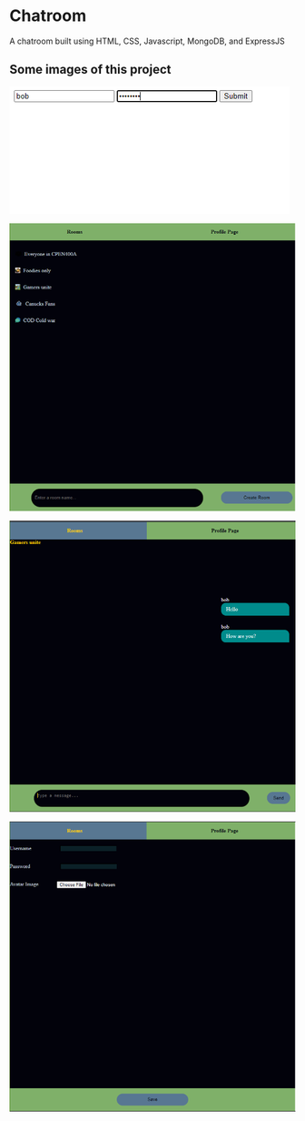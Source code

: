# Chatroom
 A chatroom built using HTML, CSS, Javascript, MongoDB, and ExpressJS

## Some images of this project

![Simple Login Page](Chatroom_images/Simple_login_page.PNG)

![Main Page](Chatroom_images/Main_Page.PNG)

![Room Page](Chatroom_images/Room_Page.PNG)

![Profile Page](Chatroom_images/Profile_Page.PNG)
